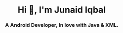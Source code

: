 <h1 align="center">Hi 👋, I'm Junaid Iqbal</h1>
<h3 align="center">A Android Developer, In love with Java & XML.</h3>
